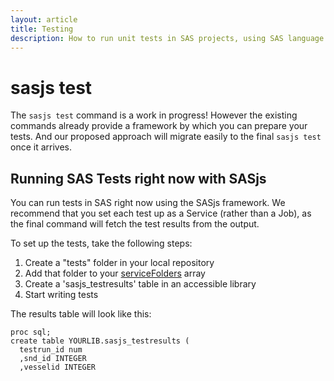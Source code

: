 ```yaml
---
layout: article
title: Testing
description: How to run unit tests in SAS projects, using SAS language and SASjs
---
```


# sasjs test

The `sasjs test` command is a work in progress! However the existing commands already provide a framework by which you can prepare your tests. And our proposed approach will migrate easily to the final `sasjs test` once it arrives.

## Running SAS Tests right now with SASjs

You can run tests in SAS right now using the SASjs framework. We recommend that you set each test up as a Service (rather than a Job), as the final command will fetch the test results from the output.

To set up the tests, take the following steps:

1. Create a "tests" folder in your local repository
2. Add that folder to your [serviceFolders](https://cli.sasjs.io/sasjsconfig.html#serviceConfig_serviceFolders) array
3. Create a 'sasjs_testresults' table in an accessible library
4. Start writing tests

The results table will look like this:

```
proc sql;
create table YOURLIB.sasjs_testresults (
  testrun_id num
  ,snd_id INTEGER
  ,vesselid INTEGER
```
